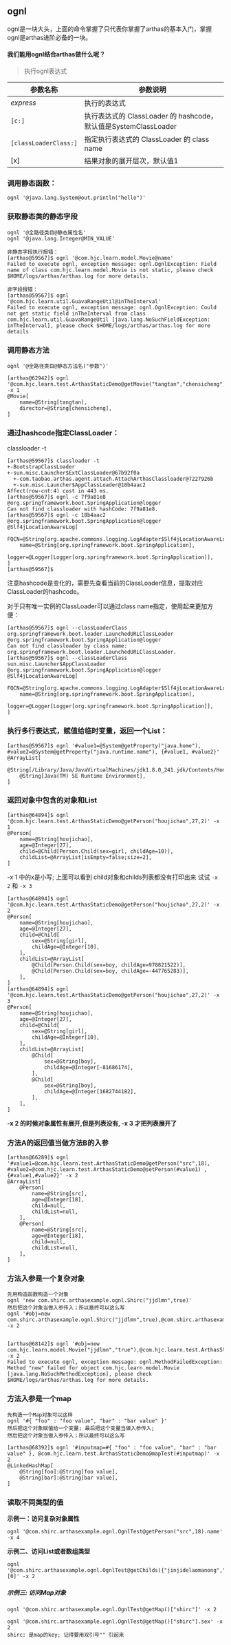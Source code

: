 ## ognl

ognl是一块大头，上面的命令掌握了只代表你掌握了arthas的基本入门，掌握ognl是arthas进阶必备的一块。

#### 我们能用ognl结合arthas做什么呢？

> 执行ognl表达式

| 参数名称              | 参数说明                                                     |
| --------------------- | ------------------------------------------------------------ |
| *express*             | 执行的表达式                                                 |
| `[c:]`                | 执行表达式的 ClassLoader 的 hashcode，默认值是SystemClassLoader |
| `[classLoaderClass:]` | 指定执行表达式的 ClassLoader 的 class name                   |
| [x]                   | 结果对象的展开层次，默认值1                                  |

### 调用静态函数：

```
ognl '@java.lang.System@out.println("hello")'
```

### 获取静态类的静态字段

```
ognl '@全路径类目@静态属性名'
ognl '@java.lang.Integer@MIN_VALUE'

非静态字段执行报错：
[arthas@59567]$ ognl '@com.hjc.learn.model.Movie@name'
Failed to execute ognl, exception message: ognl.OgnlException: Field name of class com.hjc.learn.model.Movie is not static, please check $HOME/logs/arthas/arthas.log for more details.

非字段报错：
[arthas@59567]$ ognl '@com.hjc.learn.util.GuavaRangeUtil@inTheInterval'
Failed to execute ognl, exception message: ognl.OgnlException: Could not get static field inTheInterval from class com.hjc.learn.util.GuavaRangeUtil [java.lang.NoSuchFieldException: inTheInterval], please check $HOME/logs/arthas/arthas.log for more details
```

### 调用静态方法

```
ognl '@全路径类目@静态方法名("参数")'

[arthas@62942]$ ognl '@com.hjc.learn.test.ArthasStaticDemo@getMovie("tangtan","chensicheng")' -x 1
@Movie[
    name=@String[tangtan],
    director=@String[chensicheng],
]
```



### 通过hashcode指定ClassLoader：

classloader -t

```
[arthas@59567]$ classloader -t
+-BootstrapClassLoader
+-sun.misc.Launcher$ExtClassLoader@67b92f0a
  +-com.taobao.arthas.agent.attach.AttachArthasClassloader@7227926b
  +-sun.misc.Launcher$AppClassLoader@18b4aac2
Affect(row-cnt:4) cost in 443 ms.
[arthas@59567]$ ognl -c 7f9a81e8 @org.springframework.boot.SpringApplication@logger
Can not find classloader with hashCode: 7f9a81e8.
[arthas@59567]$ ognl -c 18b4aac2  @org.springframework.boot.SpringApplication@logger
@Slf4jLocationAwareLog[
    FQCN=@String[org.apache.commons.logging.LogAdapter$Slf4jLocationAwareLog],
    name=@String[org.springframework.boot.SpringApplication],
    logger=@Logger[Logger[org.springframework.boot.SpringApplication]],
]
[arthas@59567]$
```

注意hashcode是变化的，需要先查看当前的ClassLoader信息，提取对应ClassLoader的hashcode。

对于只有唯一实例的ClassLoader可以通过class name指定，使用起来更加方便：

```
[arthas@59567]$ ognl --classLoaderClass org.springframework.boot.loader.LaunchedURLClassLoader  @org.springframework.boot.SpringApplication@logger
Can not find classloader by class name: org.springframework.boot.loader.LaunchedURLClassLoader.
[arthas@59567]$ ognl --classLoaderClass sun.misc.Launcher$AppClassLoader  @org.springframework.boot.SpringApplication@logger
@Slf4jLocationAwareLog[
    FQCN=@String[org.apache.commons.logging.LogAdapter$Slf4jLocationAwareLog],
    name=@String[org.springframework.boot.SpringApplication],
    logger=@Logger[Logger[org.springframework.boot.SpringApplication]],
]
```

### 执行多行表达式，赋值给临时变量，返回一个List：

```
[arthas@59567]$ ognl '#value1=@System@getProperty("java.home"), #value2=@System@getProperty("java.runtime.name"), {#value1, #value2}'
@ArrayList[
    @String[/Library/Java/JavaVirtualMachines/jdk1.8.0_241.jdk/Contents/Home/jre],
    @String[Java(TM) SE Runtime Environment],
]
```

### 返回对象中包含的对象和List

```
[arthas@64894]$ ognl '@com.hjc.learn.test.ArthasStaticDemo@getPerson("houjichao",27,2)' -x 1
@Person[
    name=@String[houjichao],
    age=@Integer[27],
    child=@Child[Person.Child(sex=girl, childAge=10)],
    childList=@ArrayList[isEmpty=false;size=2],
]

```

-x 1 中的x是小写; 上面可以看到 child对象和childs列表都没有打印出来
试试 `-x 2` 和 `-x 3`

```
[arthas@64894]$ ognl '@com.hjc.learn.test.ArthasStaticDemo@getPerson("houjichao",27,2)' -x 2
@Person[
    name=@String[houjichao],
    age=@Integer[27],
    child=@Child[
        sex=@String[girl],
        childAge=@Integer[10],
    ],
    childList=@ArrayList[
        @Child[Person.Child(sex=boy, childAge=978821522)],
        @Child[Person.Child(sex=boy, childAge=-447765283)],
    ],
]
[arthas@64894]$ ognl '@com.hjc.learn.test.ArthasStaticDemo@getPerson("houjichao",27,2)' -x 3
@Person[
    name=@String[houjichao],
    age=@Integer[27],
    child=@Child[
        sex=@String[girl],
        childAge=@Integer[10],
    ],
    childList=@ArrayList[
        @Child[
            sex=@String[boy],
            childAge=@Integer[-81686174],
        ],
        @Child[
            sex=@String[boy],
            childAge=@Integer[1682744182],
        ],
    ],
]
```

**-x 2 的时候对象属性有展开,但是列表没有, -x 3 才把列表展开了**

### 方法A的返回值当做方法B的入参

```
[arthas@66289]$ ognl '#value1=@com.hjc.learn.test.ArthasStaticDemo@getPerson("src",18), #value2=@com.hjc.learn.test.ArthasStaticDemo@setPerson(#value1) ,{#value1,#value2}' -x 2
@ArrayList[
    @Person[
        name=@String[src],
        age=@Integer[18],
        child=null,
        childList=null,
    ],
    @Person[
        name=@String[src],
        age=@Integer[18],
        child=null,
        childList=null,
    ],
]
```

### 方法入参是一个复杂对象

```
先用构造函数构造一个对象
ognl 'new com.shirc.arthasexample.ognl.Shirc("jjdlmn",true)'
然后把这个对象当做入参传入；所以最终可以这么写
ognl '#obj=new com.shirc.arthasexample.ognl.Shirc("jjdlmn",true),@com.shirc.arthasexample.ognl.OgnlTest@inputObj(#obj)' -x 2


[arthas@68142]$ ognl '#obj=new com.hjc.learn.model.Movie("jjdlmn","true"),@com.hjc.learn.test.ArthasStaticDemo@setMovie(#obj)' -x 2
Failed to execute ognl, exception message: ognl.MethodFailedException: Method "new" failed for object com.hjc.learn.model.Movie [java.lang.NoSuchMethodException], please check $HOME/logs/arthas/arthas.log for more details.
```

### 方法入参是一个map

```
先构造一个Map对象可以这样
ognl '#{ "foo" : "foo value", "bar" : "bar value" }'
然后把这个对象赋值给一个变量; 最后把这个变量当做入参传入;
然后把这个对象当做入参传入；所以最终可以这么写

[arthas@68392]$ ognl '#inputmap=#{ "foo" : "foo value", "bar" : "bar value" }, @com.hjc.learn.test.ArthasStaticDemo@mapTest(#inputmap)' -x 2
@LinkedHashMap[
    @String[foo]:@String[foo value],
    @String[bar]:@String[bar value],
]
```

### 读取不同类型的值

**示例一：访问复杂对象属性**

```
ognl '@com.shirc.arthasexample.ognl.OgnlTest@getPerson("src",18).name' -x 4
```

**示例二、访问List或者数组类型**

```
ognl '@com.shirc.arthasexample.ognl.OgnlTest@getChilds({"jinjidelaomanong","jjdlmn"})[0]' -x 2
```

##### 示例三: 访问Map对象

```
ognl '@com.shirc.arthasexample.ognl.OgnlTest@getMap()["shirc"]' -x 2

ognl '@com.shirc.arthasexample.ognl.OgnlTest@getMap()["shirc"].sex' -x 2
shirc: 是map的key; 记得要用双引号"" 引起来
```

